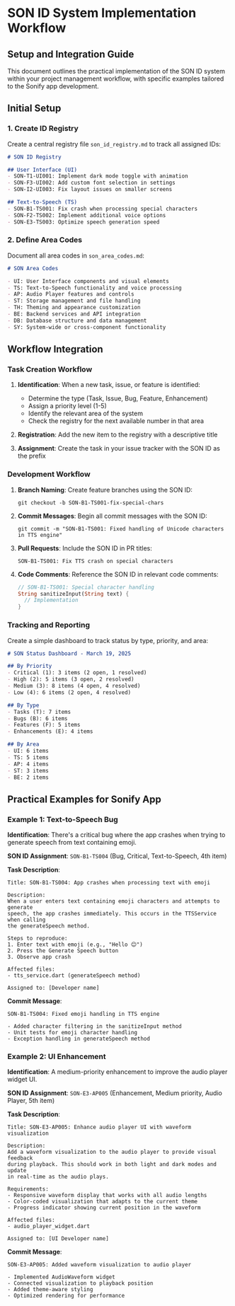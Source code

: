 # SON ID System Implementation Workflow

## Setup and Integration Guide

This document outlines the practical implementation of the SON ID system within your project management workflow, with specific examples tailored to the Sonify app development.

## Initial Setup

### 1. Create ID Registry

Create a central registry file `son_id_registry.md` to track all assigned IDs:

```markdown
# SON ID Registry

## User Interface (UI)
- SON-T1-UI001: Implement dark mode toggle with animation
- SON-F3-UI002: Add custom font selection in settings
- SON-I2-UI003: Fix layout issues on smaller screens

## Text-to-Speech (TS)
- SON-B1-TS001: Fix crash when processing special characters
- SON-F2-TS002: Implement additional voice options
- SON-E3-TS003: Optimize speech generation speed
```

### 2. Define Area Codes

Document all area codes in `son_area_codes.md`:

```markdown
# SON Area Codes

- UI: User Interface components and visual elements
- TS: Text-to-Speech functionality and voice processing
- AP: Audio Player features and controls
- ST: Storage management and file handling
- TH: Theming and appearance customization
- BE: Backend services and API integration
- DB: Database structure and data management
- SY: System-wide or cross-component functionality
```

## Workflow Integration

### Task Creation Workflow

1. **Identification**: When a new task, issue, or feature is identified:
   - Determine the type (Task, Issue, Bug, Feature, Enhancement)
   - Assign a priority level (1-5)
   - Identify the relevant area of the system
   - Check the registry for the next available number in that area

2. **Registration**: Add the new item to the registry with a descriptive title

3. **Assignment**: Create the task in your issue tracker with the SON ID as the prefix

### Development Workflow

1. **Branch Naming**: Create feature branches using the SON ID:
   ```
   git checkout -b SON-B1-TS001-fix-special-chars
   ```

2. **Commit Messages**: Begin all commit messages with the SON ID:
   ```
   git commit -m "SON-B1-TS001: Fixed handling of Unicode characters in TTS engine"
   ```

3. **Pull Requests**: Include the SON ID in PR titles:
   ```
   SON-B1-TS001: Fix TTS crash on special characters
   ```

4. **Code Comments**: Reference the SON ID in relevant code comments:
   ```dart
   // SON-B1-TS001: Special character handling
   String sanitizeInput(String text) {
     // Implementation
   }
   ```

### Tracking and Reporting

Create a simple dashboard to track status by type, priority, and area:

```markdown
# SON Status Dashboard - March 19, 2025

## By Priority
- Critical (1): 3 items (2 open, 1 resolved)
- High (2): 5 items (3 open, 2 resolved)
- Medium (3): 8 items (4 open, 4 resolved)
- Low (4): 6 items (2 open, 4 resolved)

## By Type
- Tasks (T): 7 items
- Bugs (B): 6 items
- Features (F): 5 items
- Enhancements (E): 4 items

## By Area
- UI: 6 items
- TS: 5 items
- AP: 4 items
- ST: 3 items
- BE: 2 items
```

## Practical Examples for Sonify App

### Example 1: Text-to-Speech Bug

**Identification**: There's a critical bug where the app crashes when trying to generate speech from text containing emoji.

**SON ID Assignment**: `SON-B1-TS004` (Bug, Critical, Text-to-Speech, 4th item)

**Task Description**:
```
Title: SON-B1-TS004: App crashes when processing text with emoji

Description:
When a user enters text containing emoji characters and attempts to generate 
speech, the app crashes immediately. This occurs in the TTSService when calling
the generateSpeech method.

Steps to reproduce:
1. Enter text with emoji (e.g., "Hello 😊")
2. Press the Generate Speech button
3. Observe app crash

Affected files:
- tts_service.dart (generateSpeech method)

Assigned to: [Developer name]
```

**Commit Message**:
```
SON-B1-TS004: Fixed emoji handling in TTS engine

- Added character filtering in the sanitizeInput method
- Unit tests for emoji character handling
- Exception handling in generateSpeech method
```

### Example 2: UI Enhancement

**Identification**: A medium-priority enhancement to improve the audio player widget UI.

**SON ID Assignment**: `SON-E3-AP005` (Enhancement, Medium priority, Audio Player, 5th item)

**Task Description**:
```
Title: SON-E3-AP005: Enhance audio player UI with waveform visualization

Description:
Add a waveform visualization to the audio player to provide visual feedback
during playback. This should work in both light and dark modes and update
in real-time as the audio plays.

Requirements:
- Responsive waveform display that works with all audio lengths
- Color-coded visualization that adapts to the current theme
- Progress indicator showing current position in the waveform

Affected files:
- audio_player_widget.dart

Assigned to: [UI Developer name]
```

**Commit Message**:
```
SON-E3-AP005: Added waveform visualization to audio player

- Implemented AudioWaveform widget
- Connected visualization to playback position
- Added theme-aware styling
- Optimized rendering for performance
```
